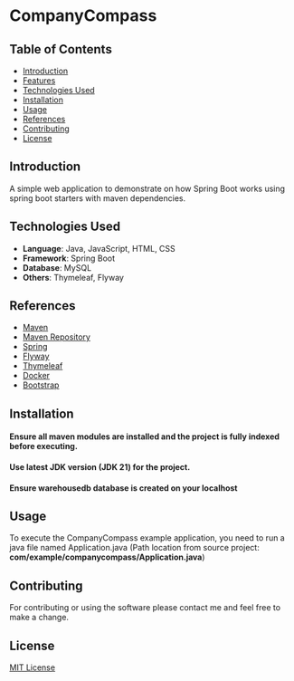 # CompanyCompass
## Table of Contents
- [Introduction](#introduction)
- [Features](#features)
- [Technologies Used](#technologies-used)
- [Installation](#installation)
- [Usage](#usage)
- [References](#references)
- [Contributing](#contributing)
- [License](#license)

## Introduction
A simple web application to demonstrate on how Spring Boot works using spring boot starters with maven dependencies.

## Technologies Used 
- **Language**: Java, JavaScript, HTML, CSS
- **Framework**: Spring Boot
- **Database**: MySQL
- **Others**: Thymeleaf, Flyway

## References
* [Maven](https://maven.apache.org/)
* [Maven Repository](https://mvnrepository.com/)
* [Spring](https://spring.io/)
* [Flyway](https://flywaydb.org/)
* [Thymeleaf](https://www.thymeleaf.org/)
* [Docker](https://docs.docker.com/)
* [Bootstrap](https://getbootstrap.com/)

## Installation
#### Ensure all maven modules are installed and the project is fully indexed before executing.
#### Use latest JDK version (JDK 21) for the project.
#### Ensure warehousedb database is created on your localhost

## Usage
To execute the CompanyCompass example application, you need to run a java file named Application.java
(Path location from source project: **com/example/companycompass/Application.java**)

## Contributing
For contributing or using the software please contact me and feel free to make a change.

## License
[MIT License](https://www.mit.edu/~amini/LICENSE.md)